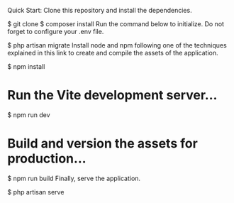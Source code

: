 Quick Start:
Clone this repository and install the dependencies.

$ git clone 
$ composer install
Run the command below to initialize. Do not forget to configure your .env file.

$ php artisan migrate
Install node and npm following one of the techniques explained in this link to create and compile the assets of the application.

$ npm install
# Run the Vite development server...
$ npm run dev
 
# Build and version the assets for production...
$ npm run build
Finally, serve the application.

$ php artisan serve
